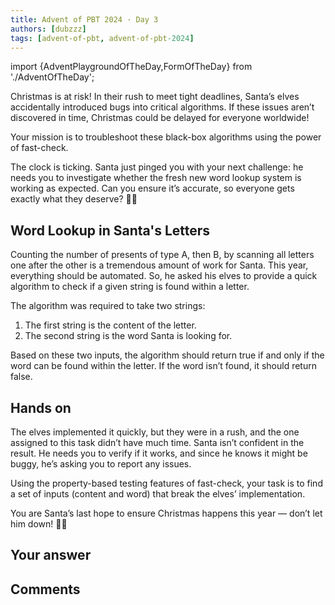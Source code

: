 ```yaml
---
title: Advent of PBT 2024 · Day 3
authors: [dubzzz]
tags: [advent-of-pbt, advent-of-pbt-2024]
---
```


import {AdventPlaygroundOfTheDay,FormOfTheDay} from './AdventOfTheDay';

Christmas is at risk! In their rush to meet tight deadlines, Santa’s elves accidentally introduced bugs into critical algorithms. If these issues aren’t discovered in time, Christmas could be delayed for everyone worldwide!

Your mission is to troubleshoot these black-box algorithms using the power of fast-check.

The clock is ticking. Santa just pinged you with your next challenge: he needs you to investigate whether the fresh new word lookup system is working as expected. Can you ensure it’s accurate, so everyone gets exactly what they deserve? 🎄🔧

<!--truncate-->

## Word Lookup in Santa's Letters

Counting the number of presents of type A, then B, by scanning all letters one after the other is a tremendous amount of work for Santa. This year, everything should be automated. So, he asked his elves to provide a quick algorithm to check if a given string is found within a letter.

The algorithm was required to take two strings:

1. The first string is the content of the letter.
2. The second string is the word Santa is looking for.

Based on these two inputs, the algorithm should return true if and only if the word can be found within the letter. If the word isn’t found, it should return false.

## Hands on

The elves implemented it quickly, but they were in a rush, and the one assigned to this task didn’t have much time. Santa isn’t confident in the result. He needs you to verify if it works, and since he knows it might be buggy, he’s asking you to report any issues.

Using the property-based testing features of fast-check, your task is to find a set of inputs (content and word) that break the elves’ implementation.

You are Santa’s last hope to ensure Christmas happens this year — don’t let him down! 🎄🔧

<AdventPlaygroundOfTheDay />

## Your answer

<FormOfTheDay />

## Comments

<BlueskyComments url="https://bsky.app/profile/fast-check.dev/post/3lcf7uosakk24" />
